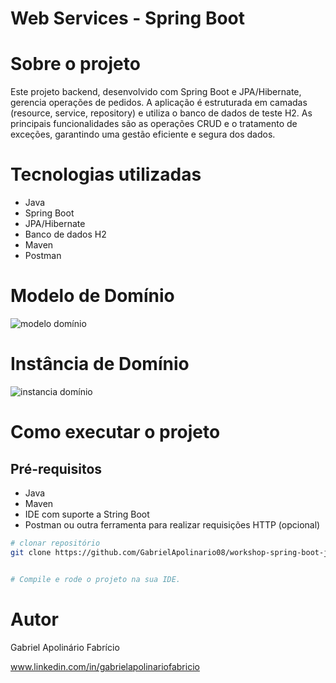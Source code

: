# Web Services - Spring Boot

# Sobre o projeto

Este projeto backend, desenvolvido com Spring Boot e JPA/Hibernate, gerencia operações de pedidos. A aplicação é estruturada em camadas (resource, service, repository) e utiliza o banco de dados de teste H2. As principais funcionalidades são as operações CRUD e o tratamento de exceções, garantindo uma gestão eficiente e segura dos dados.

# Tecnologias utilizadas
- Java
- Spring Boot
- JPA/Hibernate
- Banco de dados H2
- Maven
- Postman

# Modelo de Domínio
![modelo domínio](https://private-user-images.githubusercontent.com/125516096/361054719-a9dc85b3-326d-4a5e-915d-8afe5528f2bd.png?jwt=eyJhbGciOiJIUzI1NiIsInR5cCI6IkpXVCJ9.eyJpc3MiOiJnaXRodWIuY29tIiwiYXVkIjoicmF3LmdpdGh1YnVzZXJjb250ZW50LmNvbSIsImtleSI6ImtleTUiLCJleHAiOjE3MjQ0NDQ4NDUsIm5iZiI6MTcyNDQ0NDU0NSwicGF0aCI6Ii8xMjU1MTYwOTYvMzYxMDU0NzE5LWE5ZGM4NWIzLTMyNmQtNGE1ZS05MTVkLThhZmU1NTI4ZjJiZC5wbmc_WC1BbXotQWxnb3JpdGhtPUFXUzQtSE1BQy1TSEEyNTYmWC1BbXotQ3JlZGVudGlhbD1BS0lBVkNPRFlMU0E1M1BRSzRaQSUyRjIwMjQwODIzJTJGdXMtZWFzdC0xJTJGczMlMkZhd3M0X3JlcXVlc3QmWC1BbXotRGF0ZT0yMDI0MDgyM1QyMDIyMjVaJlgtQW16LUV4cGlyZXM9MzAwJlgtQW16LVNpZ25hdHVyZT02MWY0YmM2OWY1YzFjZjM3OWM5ODM5YjY1MTdiZjNlYjBmN2FjOWRmYmY2NzJkNjYwN2UzNWNjYzE3Y2ZjZGI5JlgtQW16LVNpZ25lZEhlYWRlcnM9aG9zdCZhY3Rvcl9pZD0wJmtleV9pZD0wJnJlcG9faWQ9MCJ9.BGYZx1jVStDynps1RMTD_XcoD1Lec0utyO7c_E3kdhI)

# Instância de Domínio
![instancia domínio](https://private-user-images.githubusercontent.com/125516096/361054727-213fa9de-efc8-4baa-a7b4-bb0ec0410333.png?jwt=eyJhbGciOiJIUzI1NiIsInR5cCI6IkpXVCJ9.eyJpc3MiOiJnaXRodWIuY29tIiwiYXVkIjoicmF3LmdpdGh1YnVzZXJjb250ZW50LmNvbSIsImtleSI6ImtleTUiLCJleHAiOjE3MjQ0NDUwMjAsIm5iZiI6MTcyNDQ0NDcyMCwicGF0aCI6Ii8xMjU1MTYwOTYvMzYxMDU0NzI3LTIxM2ZhOWRlLWVmYzgtNGJhYS1hN2I0LWJiMGVjMDQxMDMzMy5wbmc_WC1BbXotQWxnb3JpdGhtPUFXUzQtSE1BQy1TSEEyNTYmWC1BbXotQ3JlZGVudGlhbD1BS0lBVkNPRFlMU0E1M1BRSzRaQSUyRjIwMjQwODIzJTJGdXMtZWFzdC0xJTJGczMlMkZhd3M0X3JlcXVlc3QmWC1BbXotRGF0ZT0yMDI0MDgyM1QyMDI1MjBaJlgtQW16LUV4cGlyZXM9MzAwJlgtQW16LVNpZ25hdHVyZT1kMDhhNmQ4ZWRiOTVlMTM2ODVmNTVjODIxZmEzNTdiYzZkYTI0NTIyMDNjMDdkYWQyZjEzMjQzMTM2ZDQ0OWRkJlgtQW16LVNpZ25lZEhlYWRlcnM9aG9zdCZhY3Rvcl9pZD0wJmtleV9pZD0wJnJlcG9faWQ9MCJ9.U327Xk9TNDrYvlPCp0spYJc5xQ3XRAK8ZblcsWaOaIo)
  
# Como executar o projeto

## Pré-requisitos
- Java
- Maven
- IDE com suporte a String Boot
- Postman ou outra ferramenta para realizar requisições HTTP (opcional)

```bash
# clonar repositório
git clone https://github.com/GabrielApolinario08/workshop-spring-boot-jpa.git


# Compile e rode o projeto na sua IDE.
```

# Autor

Gabriel Apolinário Fabrício

www.linkedin.com/in/gabrielapolinariofabricio
